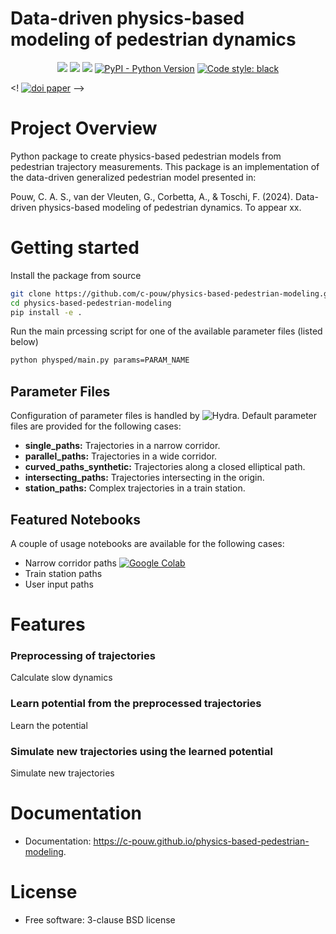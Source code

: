 # Data-driven physics-based modeling of pedestrian dynamics
<p align="center">
    <a href="https://img.shields.io/badge/build-passing-brightgreen?logo=github" alt="build passing">
       <img src="https://img.shields.io/badge/build-passing-brightgreen?logo=github" /></a>
    <a href="https://github.com/c-pouw/physics-based-pedestrian-modeling/actions/workflows/testing.yml" alt="build status">
       <img src="https://github.com/c-pouw/physics-based-pedestrian-modeling/actions/workflows/testing.yml/badge.svg" /></a>
    <a href="https://pypi.python.org/pypi/physics-based-pedestrian-modeling" alt="pypi version">
       <img src="https://img.shields.io/pypi/v/physics-based-pedestrian-modeling.svg" /></a>
    <a href="#">
       <img src="https://img.shields.io/pypi/pyversions/physics-based-pedestrian-modeling" alt="PyPI - Python Version" /></a>
    <a href="https://github.com/psf/black">
       <img src="https://img.shields.io/badge/code%20style-black-000000.svg" alt="Code style: black" /></a>

</p>

<! <a href="full-doi-link">  <img src="https://img.shields.io/badge/DOI-doinumber/shortdoilink-blue.svg" alt="doi paper" /></a> -->

# Project Overview

Python package to create physics-based pedestrian models from pedestrian trajectory measurements. This package is an implementation of the data-driven generalized pedestrian model presented in:

Pouw, C. A. S., van der Vleuten, G., Corbetta, A., & Toschi, F. (2024). Data-driven physics-based modeling of pedestrian dynamics. To appear xx.


# Getting started

Install the package from source

```bash
git clone https://github.com/c-pouw/physics-based-pedestrian-modeling.git
cd physics-based-pedestrian-modeling
pip install -e .
```

Run the main prcessing script for one of the available parameter files (listed below)

```bash
python physped/main.py params=PARAM_NAME
```

## Parameter Files
Configuration of parameter files is handled by ![Hydra](https://github.com/facebookresearch/hydra). Default parameter files are provided for the following cases:
* **single_paths:** Trajectories in a narrow corridor.
* **parallel_paths:** Trajectories in a wide corridor.
* **curved_paths_synthetic:** Trajectories along a closed elliptical path.
* **intersecting_paths:** Trajectories intersecting in the origin.
* **station_paths:** Complex trajectories in a train station.

## Featured Notebooks
A couple of usage notebooks are available for the following cases:
* Narrow corridor paths [![Google Colab](https://colab.research.google.com/assets/colab-badge.svg)](https://colab.research.google.com/github/c-pouw/physics-based-pedestrian-modeling/blob/master/usage_notebooks/physped_narrow_corridor_colab.ipynb)
* Train station paths
* User input paths


# Features
### Preprocessing of trajectories
Calculate slow dynamics

### Learn potential from the preprocessed trajectories
Learn the potential

### Simulate new trajectories using the learned potential
Simulate new trajectories


# Documentation
* Documentation: https://c-pouw.github.io/physics-based-pedestrian-modeling.

# License
* Free software: 3-clause BSD license

